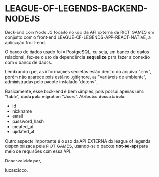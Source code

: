 # LEAGUE-OF-LEGENDS-BACKEND-NODEJS

Back-end com Node.JS focado no uso da API externa da RIOT-GAMES em conjunto com o front-end LEAGUE-OF-LEGENDS-APP-REACT-NATIVE, a aplicação front-end.

O banco de dados usado foi o PostgreSQL, ou seja, um banco de dados relacional, fez-se o uso da dependência **sequelize** para fazer a conexão com o banco de dados.

Lembrando que, as informações secretas estão dentro do arquivo ".env", porém não aparece pois está no .gitignore, as "variáveis de ambiente", administradas pelo pacote instalado "dotenv".

Basicamente, esse back-end é bem simples, pois possui apenas uma "table", dada pela migration "Users".
Atributos dessa tabela: 

- id
- nickname
- email
- password_hash
- created_at
- updated_at

Outro aspecto importante é o uso da API EXTERNA do league of legends disponibilizada pela RIOT GAMES, usando-se o pacote **riot-lol-api** para meio de requisões com essa API.

Desenvolvido por,

lucascicco.
